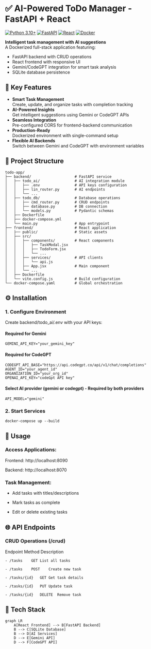 # ✅ AI-Powered ToDo Manager - FastAPI + React

[![Python 3.10+](https://img.shields.io/badge/Python-3.10%2B-blue)](https://python.org)
[![FastAPI](https://img.shields.io/badge/FastAPI-009688?logo=fastapi&logoColor=white)](https://fastapi.tiangolo.com)
[![React](https://img.shields.io/badge/React-61DAFB?logo=react&logoColor=black)](https://react.dev)
[![Docker](https://img.shields.io/badge/Docker-✓-blue?logo=docker)](https://docker.com)

**Intelligent task management with AI suggestions**  
A Dockerized full-stack application featuring:
- FastAPI backend with CRUD operations
- React frontend with responsive UI
- Gemini/CodeGPT integration for smart task analysis
- SQLite database persistence


## 🚀 Key Features
- **Smart Task Management**  
  Create, update, and organize tasks with completion tracking
- **AI-Powered Insights**  
  Get intelligent suggestions using Gemini or CodeGPT APIs
- **Seamless Integration**  
  Pre-configured CORS for frontend-backend communication
- **Production-Ready**  
  Dockerized environment with single-command setup
- **Flexible AI Backends**  
  Switch between Gemini and CodeGPT with environment variables

## 📂 Project Structure
```
todo-app/
├── backend/                    # FastAPI service
│   ├── todo_ai/                # AI integration module
│   │   ├── .env                # API keys configuration
│   │   ├── lin_router.py       # AI endpoints
│   │   └── ...                 
│   ├── todo_db/                # Database operations
│   │   ├── cmd_router.py       # CRUD endpoints
│   │   ├── database.py         # DB connection
│   │   └── models.py           # Pydantic schemas
│   ├── Dockerfile
│   ├── docker-compose.yml
│   └── main.py                 # App entrypoint
├── frontend/                   # React application
│   ├── public/                 # Static assets
│   ├── src/                    
│   │   ├── components/         # React components
│   │   │   ├── TaskModal.jsx   
│   │   │   ├── TodoForm.jsx    
│   │   │   └── ...             
│   │   ├── services/           # API clients
│   │   │   └── api.js          
│   │   ├── App.jsx             # Main component
│   │   └── ...                 
│   ├── Dockerfile
│   └── vite.config.js          # Build configuration
└── docker-compose.yaml         # Global orchestration
```
## ⚙️ Installation
### 1. Configure Environment
Create backend/todo_ai/.env with your API keys:

#### Required for Gemini
```
GEMINI_API_KEY="your_gemini_key"
```

#### Required for CodeGPT
```
CODEGPT_API_BASE="https://api.codegpt.co/api/v1/chat/completions"
AGENT_ID="your_agent_id"
ORGANIZATION_ID="your_org_id"
OPENAI_API_KEY="codeGpt API key"
```

#### Select AI provider (gemini or codegpt) - Required by both providers
```
API_MODEL="gemini"
```

### 2. Start Services
```
docker-compose up --build
```

## 🚦 Usage
### Access Applications:

Frontend: http://localhost:8090

Backend: http://localhost:8070

### Task Management:

- Add tasks with titles/descriptions

- Mark tasks as complete

- Edit or delete existing tasks

## 🌐 API Endpoints
### CRUD Operations (/crud)

Endpoint	Method	Description
```
- /tasks	GET	List all tasks

- /tasks	POST	Create new task

- /tasks/{id}	GET	Get task details

- /tasks/{id}	PUT	Update task

- /tasks/{id}	DELETE	Remove task
```


## 🧩 Tech Stack
```mermaid
graph LR
    A[React Frontend] --> B[FastAPI Backend]
    B --> C[SQLite Database]
    B --> D[AI Services]
    D --> E[Gemini API]
    D --> F[CodeGPT API]
```
